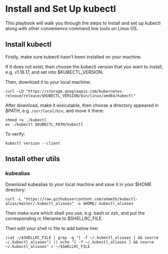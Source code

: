 # Install and Set Up kubectl

This playbook will walk you through the steps to install and set up kubectl along with other convenience command line tools on Linux OS.

## Install kubectl

Firstly, make sure kubectl hasn't been installed on your machine.
<!--shell
test-kubectl
-->

If it does not exist, then choose the kubectl version that you want to install, e.g. v1.18.17, and set into $KUBECTL_VERSION.
<!--shell
KUBECTL_VERSION=$(curl -s https://storage.googleapis.com/kubernetes-release/release/stable.txt)
var::input-required "Please input the kubectl version that you want to install" KUBECTL_VERSION
-->

Then, download it to your local machine:
```shell
curl -LO "https://storage.googleapis.com/kubernetes-release/release/$KUBECTL_VERSION/bin/linux/amd64/kubectl"
```

After download, make it executable, then choose a directory appeared in $PATH, e.g. `/usr/local/bin`, and move it there:
<!--shell
echo PATH=$PATH
KUBECTL_PATH=/usr/local/bin
var::input-required "Please input the directory that you want to move to" KUBECTL_PATH
-->
```shell
chmod +x ./kubectl
mv ./kubectl $KUBECTL_PATH/kubectl
```

To verify:
```shell
kubectl version --client
```

## Install other utils

### kubealias

Download kubealias to your local machine and save it in your $HOME directory:
```shell
curl -L "https://raw.githubusercontent.com/ahmetb/kubectl-alias/master/.kubectl_aliases" -o $HOME/.kubectl_aliases
```

Then make sure which shell you use, e.g. bash or zsh, and put the corresponding rc filename to $SHELLRC_FILE.
<!--shell
SHELLRC_FILE=.bashrc
var::input-required "Please input the rc file of your shell" SHELLRC_FILE
-->


Then edit your shell rc file to add below line:
```shell
(cat ~/$SHELLRC_FILE | grep -q "[ -f ~/.kubectl_aliases ] && source ~/.kubectl_aliases") || echo "[ -f ~/.kubectl_aliases ] && source ~/.kubectl_aliases" > ~/$SHELLRC_FILE
```